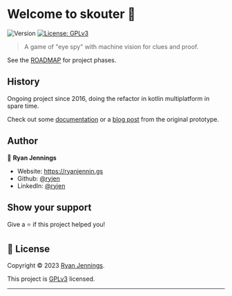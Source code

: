 # Welcome to skouter 👋

![Version](https://img.shields.io/badge/version-0.1.0-blue.svg?cacheSeconds=2592000)
[![License: GPLv3](https://img.shields.io/badge/License-GPLv3-yellow.svg)](https://www.gnu.org/licenses/gpl-3.0.en.html)

> A game of "eye spy" with machine vision for clues and proof.

See the [ROADMAP](docs/PHASES.md) for project phases.

## History

Ongoing project since 2016, doing the refactor in kotlin multiplatform in spare time.

Check out some [documentation](docs/INDEX.md) or a [blog post](https://ryanjennin.gs/posts/scouter-demo/) from the original prototype.

## Author

👤 **Ryan Jennings**

- Website: <https://ryanjennin.gs>
- Github: [@ryjen](https://github.com/ryjen)
- LinkedIn: [@ryjen](https://linkedin.com/in/ryjen)

## Show your support

Give a ⭐️ if this project helped you!

## 📝 License

Copyright © 2023 [Ryan Jennings](https://github.com/ryjen).

This project is [GPLv3](https://www.gnu.org/licenses/gpl-3.0.en.html) licensed.

---
